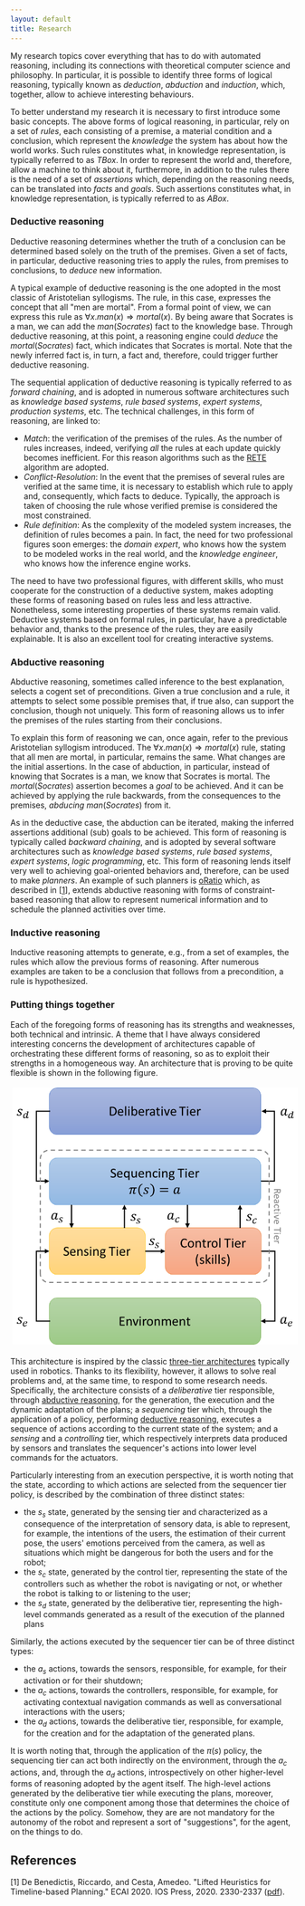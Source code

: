 ```yaml
---
layout: default
title: Research
---
```

My research topics cover everything that has to do with automated reasoning, including its connections with theoretical computer science and philosophy. In particular, it is possible to identify three forms of logical reasoning, typically known as *deduction*, *abduction* and *induction*, which, together, allow to achieve interesting behaviours.

To better understand my research it is necessary to first introduce some basic concepts. The above forms of logical reasoning, in particular, rely on a set of *rules*, each consisting of a premise, a material condition and a conclusion, which represent the *knowledge* the system has about how the world works. Such rules constitutes what, in knowledge representation, is typically referred to as *TBox*. In order to represent the world and, therefore, allow a machine to think about it, furthermore, in addition to the rules there is the need of a set of *assertions* which, depending on the reasoning needs, can be translated into *facts* and *goals*. Such assertions constitutes what, in knowledge representation, is typically referred to as *ABox*.

### Deductive reasoning

Deductive reasoning determines whether the truth of a conclusion can be determined based solely on the truth of the premises.
Given a set of facts, in particular, deductive reasoning tries to apply the rules, from premises to conclusions, to *deduce* new information.

A typical example of deductive reasoning is the one adopted in the most classic of Aristotelian syllogisms. The rule, in this case, expresses the concept that all "men are mortal". From a formal point of view, we can express this rule as $\forall x . man \left( x \right) \Rightarrow mortal \left( x \right)$. By being aware that Socrates is a man, we can add the $man \left( Socrates \right)$ fact to the knowledge base. Through deductive reasoning, at this point, a reasoning engine could *deduce* the $mortal \left( Socrates \right)$ fact, which indicates that Socrates is mortal. Note that the newly inferred fact is, in turn, a fact and, therefore, could trigger further deductive reasoning.

The sequential application of deductive reasoning is typically referred to as *forward chaining*, and is adopted in numerous software architectures such as *knowledge based systems*, *rule based systems*, *expert systems*, *production systems*, etc.
The technical challenges, in this form of reasoning, are linked to:
 - *Match*: the verification of the premises of the rules. As the number of rules increases, indeed, verifying *all* the rules at each update quickly becomes inefficient. For this reason algorithms such as the [RETE](https://en.wikipedia.org/wiki/Rete_algorithm) algorithm are adopted.
 - *Conflict-Resolution*: In the event that the premises of several rules are verified at the same time, it is necessary to establish which rule to apply and, consequently, which facts to deduce. Typically, the approach is taken of choosing the rule whose verified premise is considered the most constrained.
 - *Rule definition*: As the complexity of the modeled system increases, the definition of rules becomes a pain. In fact, the need for two professional figures soon emerges: the *domain expert*, who knows how the system to be modeled works in the real world, and the *knowledge engineer*, who knows how the inference engine works.
 
The need to have two professional figures, with different skills, who must cooperate for the construction of a deductive system, makes adopting these forms of reasoning based on rules less and less attractive. Nonetheless, some interesting properties of these systems remain valid. Deductive systems based on formal rules, in particular, have a predictable behavior and, thanks to the presence of the rules, they are easily explainable. It is also an excellent tool for creating interactive systems.

### Abductive reasoning

Abductive reasoning, sometimes called inference to the best explanation, selects a cogent set of preconditions. Given a true conclusion and a rule, it attempts to select some possible premises that, if true also, can support the conclusion, though not uniquely. This form of reasoning allows us to infer the premises of the rules starting from their conclusions.

To explain this form of reasoning we can, once again, refer to the previous Aristotelian syllogism introduced. The $\forall x . man \left( x \right) \Rightarrow mortal \left( x \right)$ rule, stating that all men are mortal, in particular, remains the same. What changes are the initial assertions. In the case of abduction, in particular, instead of knowing that Socrates is a man, we know that Socrates is mortal. The $mortal \left( Socrates \right)$ assertion becomes a *goal* to be achieved. And it can be achieved by applying the rule backwards, from the consequences to the premises, *abducing* $man \left( Socrates \right)$ from it.

As in the deductive case, the abduction can be iterated, making the inferred assertions additional (sub) goals to be achieved. This form of reasoning is typically called *backward chaining*, and is adopted by several software architectures such as *knowledge based systems*, *rule based systems*, *expert systems*, *logic programming*, etc. This form of reasoning lends itself very well to achieving goal-oriented behaviors and, therefore, can be used to make *planners*. An example of such planners is [oRatio](https://github.com/pstlab/oRatio) which, as described in \[[1](#r1)\], extends abductive reasoning with forms of constraint-based reasoning that allow to represent numerical information and to schedule the planned activities over time.

### Inductive reasoning

Inductive reasoning attempts to generate, e.g., from a set of examples, the rules which allow the previous forms of reasoning. After numerous examples are taken to be a conclusion that follows from a precondition, a rule is hypothesized.

### Putting things together

Each of the foregoing forms of reasoning has its strengths and weaknesses, both technical and intrinsic. A theme that I have always considered interesting concerns the development of architectures capable of orchestrating these different forms of reasoning, so as to exploit their strengths in a homogeneous way. An architecture that is proving to be quite flexible is shown in the following figure.

<img style="float: center; padding: 4px;" src="figures/architecture.png">

This architecture is inspired by the classic [three-tier architectures](https://en.wikipedia.org/wiki/Three-layer_architecture) typically used in robotics. Thanks to its flexibility, however, it allows to solve real problems and, at the same time, to respond to some research needs. Specifically, the architecture consists of a *deliberative* tier responsible, through [abductive reasoning](#abductive-reasoning), for the generation, the execution and the dynamic adaptation of the plans; a *sequencing* tier which, through the application of a policy, performing [deductive reasoning](#deductive-reasoning), executes a sequence of actions according to the current state of the system; and a *sensing* and a *controlling* tier, which respectively interprets data produced by sensors and translates the sequencer's actions into lower level commands for the actuators.

Particularly interesting from an execution perspective, it is worth noting that the state, according to which actions are selected from the sequencer tier policy, is described by the combination of three distinct states:

 - the $s_s$ state, generated by the sensing tier and characterized as a consequence of the interpretation of sensory data, is able to represent, for example, the intentions of the users, the estimation of their current pose, the users' emotions perceived from the camera, as well as situations which might be dangerous for both the users and for the robot;
 - the $s_c$ state, generated by the control tier, representing the state of the controllers such as whether the robot is navigating or not, or whether the robot is talking to or listening to the user;
 - the $s_d$ state, generated by the deliberative tier, representing the high-level commands generated as a result of the execution of the planned plans

Similarly, the actions executed by the sequencer tier can be of three distinct types:

 - the $a_s$ actions, towards the sensors, responsible, for example, for their activation or for their shutdown;
 - the $a_c$ actions, towards the controllers, responsible, for example, for activating contextual navigation commands as well as conversational interactions with the users;
 - the $a_d$ actions, towards the deliberative tier, responsible, for example, for the creation and for the adaptation of the generated plans.

It is worth noting that, through the application of the $\pi\left(s\right)$ policy, the sequencing tier can act both indirectly on the environment, through the $a_c$ actions, and, through the $a_d$ actions, introspectively on other higher-level forms of reasoning adopted by the agent itself. The high-level actions generated by the deliberative tier while executing the plans, moreover, constitute only one component among those that determines the choice of the actions by the policy. Somehow, they are are not mandatory for the autonomy of the robot and represent a sort of "suggestions", for the agent, on the things to do.

## References

[<a name="r1"></a>1] De Benedictis, Riccardo, and Cesta, Amedeo. "Lifted Heuristics for Timeline-based Planning." ECAI 2020. IOS Press, 2020. 2330-2337 ([pdf](https://ebooks.iospress.nl/volumearticle/55157)).